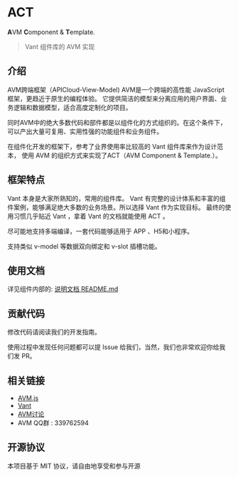 # ACT

**A**VM **C**omponent & **T**emplate.

> Vant 组件库的 AVM 实现

## 介绍

AVM跨端框架（APICloud-View-Model)
AVM是一个跨端的高性能 JavaScript 框架，更趋近于原生的编程体验。 它提供简洁的模型来分离应用的用户界面、业务逻辑和数据模型，适合高度定制化的项目。

同时AVM中的绝大多数代码和部件都是以组件化的方式组织的。在这个条件下，可以产出大量可复用、实用性强的功能组件和业务组件。

在组件化开发的框架下，参考了业界使用率比较高的 Vant 组件库来作为设计范本， 使用 AVM 的组织方式来实现了ACT（AVM Component & Template.）。

## 框架特点

Vant 本身是大家所熟知的，常用的组件库。 Vant 有完整的设计体系和丰富的组件案例，能够满足绝大多数的业务场景。所以选择 Vant 作为实现目标。 最终的使用习惯几乎贴近 Vant ，拿着 Vant 的文档就能使用 ACT 。

尽可能地支持多端编译，一套代码能够适用于 APP 、H5和小程序。

支持类似 v-model 等数据双向绑定和 v-slot 插槽功能。

## 使用文档

详见组件内部的: [说明文档 README.md](./widget/components/act/readme.md)

## 贡献代码

修改代码请阅读我们的开发指南。

使用过程中发现任何问题都可以提 Issue 给我们，当然，我们也非常欢迎你给我们发 PR。

## 相关链接

- [AVM.js](https://www.apicloud.com/AVMframe)
- [Vant](https://vant-contrib.gitee.io/vant/v3/)
- [AVM讨论](https://community.apicloud.com/bbs/forum-71-1.html)
- AVM QQ群 : 339762594

## 开源协议

本项目基于 MIT 协议，请自由地享受和参与开源